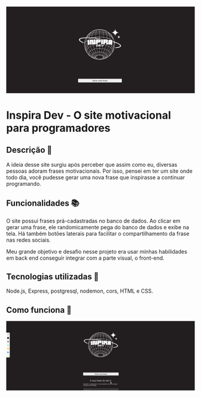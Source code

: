 
![](inpira-dev-site.png)

# Inspira Dev - O site motivacional para programadores

 ## Descrição 📝
A ideia desse site surgiu após perceber que assim como eu, diversas pessoas adoram frases motivacionais. Por isso, pensei em ter um site onde todo dia, você pudesse gerar uma nova frase que inspirasse a continuar programando.

 ## Funcionalidades 📚
O site possui frases prá-cadastradas no banco de dados. Ao clicar em gerar uma frase, ele randomicamente pega do banco de dados e exibe na tela. Há também botões laterais para facilitar o compartilhamento da frase nas redes sociais.

Meu grande objetivo e desafio nesse projeto era usar minhas habilidades em back end conseguir integrar com a parte visual, o front-end. 

 ## Tecnologias utilizadas 🔧
Node.js, Express, postgresql, nodemon, cors, HTML e CSS.

 ## Como funciona 🚀


<img src="./inspira-dev.gif"  width="700" />
